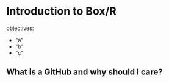 
# Introduction to Box/R


objectives:
- "a"
- "b"
- "c"


## What is a GitHub and why should I care?
